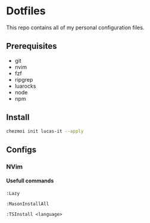 # Dotfiles
This repo contains all of my personal configuration files.

## Prerequisites
- git
- nvim
- fzf
- ripgrep
- luarocks
- node
- npm

## Install
```bash
chezmoi init lucas-it --apply
```

## Configs
### NVim
#### Usefull commands
``:Lazy``

``:MasonInstallAll``

``:TSInstall <language>``
